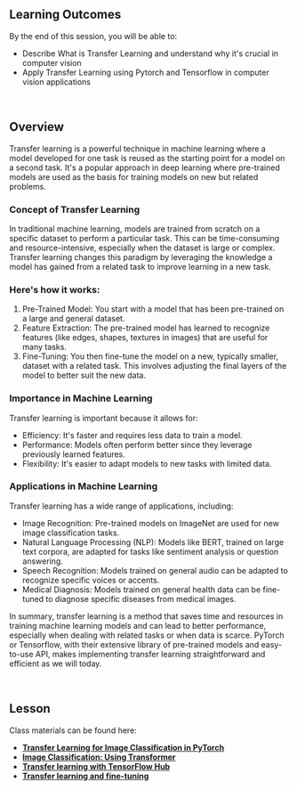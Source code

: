 <!-- # Transfer Learning -->

## Learning Outcomes

By the end of this session, you will be able to:

- Describe What is Transfer Learning and understand why it's crucial in computer vision
- Apply Transfer Learning using Pytorch and Tensorflow in computer vision applications

<br>

## Overview

Transfer learning is a powerful technique in machine learning where a model developed for one task is reused as the starting point for a model on a second task. It's a popular approach in deep learning where pre-trained models are used as the basis for training models on new but related problems.

### Concept of Transfer Learning

In traditional machine learning, models are trained from scratch on a specific dataset to perform a particular task. This can be time-consuming and resource-intensive, especially when the dataset is large or complex. Transfer learning changes this paradigm by leveraging the knowledge a model has gained from a related task to improve learning in a new task.

### Here's how it works:

1. Pre-Trained Model: You start with a model that has been pre-trained on a large and general dataset.
2. Feature Extraction: The pre-trained model has learned to recognize features (like edges, shapes, textures in images) that are useful for many tasks.
3. Fine-Tuning: You then fine-tune the model on a new, typically smaller, dataset with a related task. This involves adjusting the final layers of the model to better suit the new data.

### Importance in Machine Learning

Transfer learning is important because it allows for:

- Efficiency: It's faster and requires less data to train a model.
- Performance: Models often perform better since they leverage previously learned features.
- Flexibility: It's easier to adapt models to new tasks with limited data.

### Applications in Machine Learning

Transfer learning has a wide range of applications, including:

- Image Recognition: Pre-trained models on ImageNet are used for new image classification tasks.
- Natural Language Processing (NLP): Models like BERT, trained on large text corpora, are adapted for tasks like sentiment analysis or question answering.
- Speech Recognition: Models trained on general audio can be adapted to recognize specific voices or accents.
- Medical Diagnosis: Models trained on general health data can be fine-tuned to diagnose specific diseases from medical images.

In summary, transfer learning is a method that saves time and resources in training machine learning models and can lead to better performance, especially when dealing with related tasks or when data is scarce. PyTorch or Tensorflow, with their extensive library of pre-trained models and easy-to-use API, makes implementing transfer learning straightforward and efficient as we will today.

<br>

## Lesson

Class materials can be found here: 

- **[Transfer Learning for Image Classification in PyTorch](https://github.com/AI-Engineering-bootcamp/ai-eng-nbs-public/blob/master/transfer-learning-1.ipynb)**
- **[Image Classification: Using Transformer](https://github.com/AI-Engineering-bootcamp/ai-eng-nbs-public/blob/master/transfer-learning-2.ipynb)**
- **[Transfer learning with TensorFlow Hub](https://github.com/AI-Engineering-bootcamp/ai-eng-nbs-public/blob/master/transfer-learning-3.ipynb)**
- **[Transfer learning and fine-tuning](https://github.com/AI-Engineering-bootcamp/ai-eng-nbs-public/blob/master/transfer-learning-4.ipynb)**